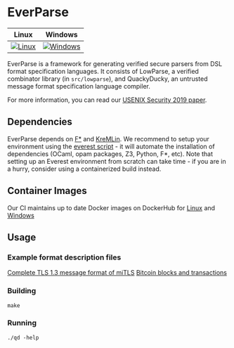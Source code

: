 # EverParse

| Linux | Windows |
|---------|-------|
| [![Linux](https://msr-project-everest.visualstudio.com/Everest/_apis/build/status/QuackyDucky/QuackyDucky-Linux?branchName=master)](https://msr-project-everest.visualstudio.com/Everest/_build/latest?definitionId=36&branchName=master) | [![Windows](https://msr-project-everest.visualstudio.com/Everest/_apis/build/status/QuackyDucky/QuackyDucky-Windows?branchName=master)](https://msr-project-everest.visualstudio.com/Everest/_build/latest?definitionId=45&branchName=master) |

EverParse is a framework for generating verified secure parsers from DSL format specification languages.
It consists of LowParse, a verified combinator library (in `src/lowparse`), and QuackyDucky, an untrusted message format specification language compiler.

For more information, you can read our [USENIX Security 2019 paper](https://www.microsoft.com/en-us/research/publication/everparse/).

## Dependencies

EverParse depends on [F*](https://github.com/FStarLang/FStar) and [KreMLin](https://github.com/FStarLang/kremlin).
We recommend to setup your environment using the [everest script](https://github.com/project-everest/everest) - it will automate the installation of dependencies (OCaml, opam packages, Z3, Python, F*, etc). Note that setting up an Everest environment from scratch can take time - if you are in a hurry, consider using a containerized build instead.

## Container Images

Our CI maintains up to date Docker images on DockerHub for [Linux](https://hub.docker.com/r/projecteverest/quackyducky-linux) and [Windows](https://hub.docker.com/r/projecteverest/quackyducky-windows-nt)

## Usage

### Example format description files

[Complete TLS 1.3 message format of miTLS](https://github.com/project-everest/mitls-fstar/blob/dev/src/parsers/Parsers.rfc)
[Bitcoin blocks and transactions](https://github.com/project-everest/everparse/blob/master/tests/bitcoin.rfc)

### Building
`make`

### Running
`./qd -help`
